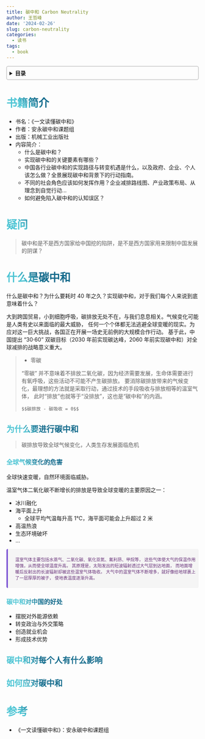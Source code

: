 ```yaml
---
title: 碳中和 Carbon Neutrality
author: 王哲峰
date: '2024-02-26'
slug: carbon-neutrality
categories:
  - 读书
tags:
  - book
---
```


<style>
h1 {
    background-color: #2B90B6;
    background-image: linear-gradient(45deg, #4EC5D4 10%, #146b8c 20%);
    background-size: 100%;
    -webkit-background-clip: text;
    -moz-background-clip: text;
    -webkit-text-fill-color: transparent;
    -moz-text-fill-color: transparent;
}
h2 {
    background-color: #2B90B6;
    background-image: linear-gradient(45deg, #4EC5D4 10%, #146b8c 20%);
    background-size: 100%;
    -webkit-background-clip: text;
    -moz-background-clip: text;
    -webkit-text-fill-color: transparent;
    -moz-text-fill-color: transparent;
}
h3 {
    background-color: #2B90B6;
    background-image: linear-gradient(45deg, #4EC5D4 10%, #146b8c 20%);
    background-size: 100%;
    -webkit-background-clip: text;
    -moz-background-clip: text;
    -webkit-text-fill-color: transparent;
    -moz-text-fill-color: transparent;
}
details {
    border: 1px solid #aaa;
    border-radius: 4px;
    padding: .5em .5em 0;
}
summary {
    font-weight: bold;
    margin: -.5em -.5em 0;
    padding: .5em;
}
details[open] {
    padding: .5em;
}
details[open] summary {
    border-bottom: 1px solid #aaa;
    margin-bottom: .5em;
}
</style>

<details><summary>目录</summary><p>

- [书籍简介](#书籍简介)
- [疑问](#疑问)
- [什么是碳中和](#什么是碳中和)
    - [为什么要进行碳中和](#为什么要进行碳中和)
        - [全球气候变化的危害](#全球气候变化的危害)
        - [碳中和对中国的好处](#碳中和对中国的好处)
    - [碳中和对每个人有什么影响](#碳中和对每个人有什么影响)
    - [如何应对碳中和](#如何应对碳中和)
- [参考](#参考)
</p></details><p></p>


# 书籍简介

* 书名：《一文读懂碳中和》
* 作者：安永碳中和课题组
* 出版：机械工业出版社
* 内容简介：
    - 什么是碳中和？
    - 实现碳中和的关键要素有哪些？
    - 中国各行业碳中和的实现路径与转变机遇是什么，以及政府、企业、个人该怎么做？全景展现碳中和背景下的行动指南。 
    - 不同的社会角色应该如何发挥作用？企业减排路线图、产业政策布局、从理念到自觉行动...
    - 如何避免陷入碳中和的认知误区？

# 疑问

> 碳中和是不是西方国家给中国挖的陷阱，是不是西方国家用来限制中国发展的阴谋？

# 什么是碳中和

什么是碳中和？为什么要耗时 40 年之久？实现碳中和，对于我们每个人来说到底意味着什么？

大到跨国贸易，小到细胞呼吸，碳排放无处不在，与我们息息相关。气候变化可能是人类有史以来面临的最大威胁，
任何一个个体都无法逃避全球变暖的现实。为应对这一巨大挑战，各国正在开展一场史无前例的大规模合作行动。
基于此，中国提出 “30·60” 双碳目标（2030 年前实现碳达峰，2060 年前实现碳中和）对全球减排的战略意义重大。

> * 零碳
> 
> “零碳” 并不意味着不排放二氧化碳，因为经济需要发展，生命体需要进行有氧呼吸，这些活动不可能不产生碳排放。
要消除碳排放带来的气候变化，最理想的方法就是采取行动，通过技术的手段吸收与排放相等的温室气体，
此时“排放”也就等于“没排放”，这也是“碳中和”的内涵。
> 
> `$$碳排放 - 碳吸收 = 0$$`

## 为什么要进行碳中和

> 碳排放导致全球气候变化，人类生存发展面临危机

### 全球气候变化的危害

全球快速变暖，自然环境面临威胁。

温室气体二氧化碳不断增长的排放是导致全球变暖的主要原因之一：

* 冰川融化
* 海平面上升
    - 全球平均气温每升高 1℃，海平面可能会上升超过 2 米
* 高温热浪
* 生态环境破坏
* ...

<div class='warning' style='background-color: #F5F5F5; color: #69337A; border-left: solid #805AD5 4px; border-radius: 4px; padding:0.7em; font-size: 80%'>
<span>
    <p style='margin-left:1em;'>
    温室气体主要包括水蒸气、二氧化碳、氧化亚氮、氟利昂、甲烷等，
    这些气体使大气的保温作用增强，从而使全球温度升高。
    其原理是，太阳发出的短波辐射透过大气层到达地面，
    而地面增暖后反射出的长波辐射却被这些温室气体吸收。
    大气中的温室气体不断增多，就好像给地球裹上了一层厚厚的被子，
    使地表温度逐渐升高。
    </p>
</span>
</div>

### 碳中和对中国的好处

* 摆脱对外能源依赖
* 转变政治与外交策略
* 创造就业机会
* 形成技术优势


## 碳中和对每个人有什么影响



## 如何应对碳中和







# 参考

* 《一文读懂碳中和》：安永碳中和课题组
